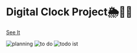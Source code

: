 <h1>Digital Clock Project🌦🤍😍</h1>
<a href="https://maryama-mohamed.github.io/Digital-Clock/"> See It </a>

![planning](https://github.com/user-attachments/assets/ecd5fdcc-bf64-4f41-9f23-d7c6ac54b66a)
![to do](https://github.com/user-attachments/assets/c6da6534-7d49-4602-900c-878cbb0e6b46)
![todo ist](https://github.com/user-attachments/assets/e2398c8a-cb53-407a-b9b7-ddeb4d8424a1)
